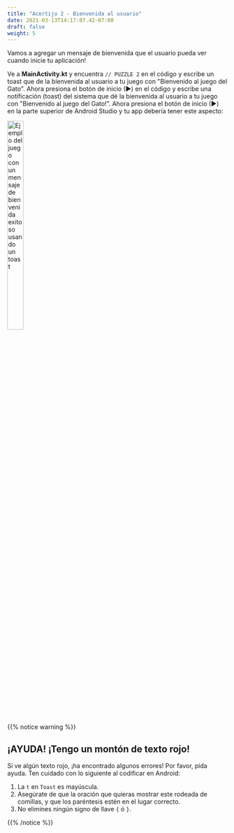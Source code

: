 ```yaml
---
title: "Acertijo 2 - Bienvenida al usuario"
date: 2021-03-13T14:17:07.42-07:00
draft: false
weight: 5
---
```

Vamos a agregar un mensaje de bienvenida que el usuario pueda ver cuando inicie tu aplicación!

Ve a **MainActivity.kt** y encuentra `// PUZZLE 2` en el código y escribe un toast que de la bienvenida al usuario a tu juego con "Bienvenido al juego del Gato". Ahora presiona el botón de inicio (►) en el código y escribe una notificación (toast) del sistema que dé la bienvenida al usuario a tu juego con "Bienvenido al juego del Gato!”. Ahora presiona el botón de inicio (►) en la parte superior de Android Studio y tu app debería tener este aspecto:

<img src="../resources/_gen/images/toast_success.png" height="35%" width="27%" title="Toast Exitoso" alt="Ejemplo del juego con un mensaje de bienvenida exitoso usando un toast"/>

{{% notice warning %}}
## ¡AYUDA! ¡Tengo un montón de texto rojo!

Si ve algún texto rojo, ¡ha encontrado algunos errores! Por favor, pida ayuda. Ten cuidado con lo siguiente al codificar en Android:

1. La `t` en `Toast` es mayúscula.
2. Asegúrate de que la oración que quieras mostrar este rodeada de comillas, y que los paréntesis estén en el lugar correcto.
3. No elimines ningún signo de llave `{` ó `}`.

{{% /notice %}}